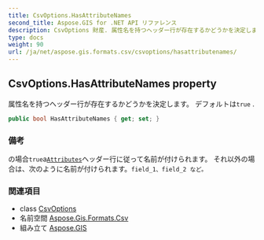 ```yaml
---
title: CsvOptions.HasAttributeNames
second_title: Aspose.GIS for .NET API リファレンス
description: CsvOptions 財産. 属性名を持つヘッダー行が存在するかどうかを決定します デフォルトはtrue .
type: docs
weight: 90
url: /ja/net/aspose.gis.formats.csv/csvoptions/hasattributenames/
---
```

## CsvOptions.HasAttributeNames property

属性名を持つヘッダー行が存在するかどうかを決定します。 デフォルトは`true` .

```csharp
public bool HasAttributeNames { get; set; }
```

### 備考

の場合`true`a[`Attributes`](../../../aspose.gis/vectorlayer/attributes/)ヘッダー行に従って名前が付けられます。 それ以外の場合は、次のように名前が付けられます。`field_1、field_2 など。`

### 関連項目

* class [CsvOptions](../)
* 名前空間 [Aspose.Gis.Formats.Csv](../../csvoptions/)
* 組み立て [Aspose.GIS](../../../)


